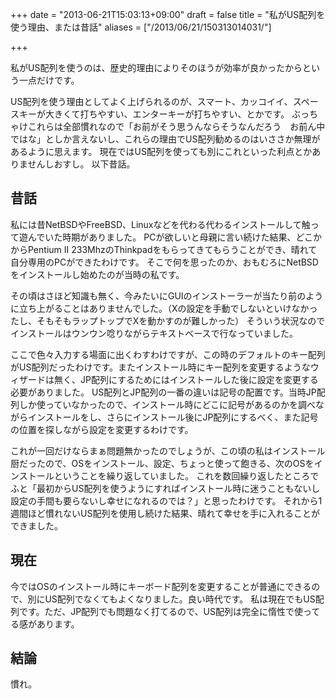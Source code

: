 +++
date = "2013-06-21T15:03:13+09:00"
draft = false
title = "私がUS配列を使う理由、または昔話"
aliases = ["/2013/06/21/150313014031/"]

+++

私がUS配列を使うのは、歴史的理由によりそのほうが効率が良かったからという一点だけです。

US配列を使う理由としてよく上げられるのが、スマート、カッコイイ、スペースキーが大きくて打ちやすい、エンターキーが打ちやすい、とかです。
ぶっちゃけこれらは全部慣れなので「お前がそう思うんならそうなんだろう　お前ん中ではな」としか言えないし、これらの理由でUS配列勧めるのはいささか無理があるように思えます。
現在ではUS配列を使っても別にこれといった利点とかありませんしおすし。
以下昔話。

## 昔話

私には昔NetBSDやFreeBSD、Linuxなどを代わる代わるインストールして触って遊んでいた時期がありました。
PCが欲しいと母親に言い続けた結果、どこかからPentium II 233MhzのThinkpadをもらってきてもらうことができ、晴れて自分専用のPCができたわけです。
そこで何を思ったのか、おもむろにNetBSDをインストールし始めたのが当時の私です。

その頃はさほど知識も無く、今みたいにGUIのインストーラーが当たり前のように立ち上がることはありませんでした。（Xの設定を手動でしないといけなかったし、そもそもラップトップでXを動かすのが難しかった）
そういう状況なのでインストールはウンウン唸りながらテキストベースで行なっていました。

ここで色々入力する場面に出くわすわけですが、この時のデフォルトのキー配列がUS配列だったわけです。またインストール時にキー配列を変更するようなウィザードは無く、JP配列にするためにはインストールした後に設定を変更する必要がありました。
US配列とJP配列の一番の違いは記号の配置です。当時JP配列しか使っていなかったので、インストール時にどこに記号があるのかを調べながらインストールをし、さらにインストール後にJP配列にするべく、また記号の位置を探しながら設定を変更するわけです。

これが一回だけならまぁ問題無かったのでしょうが、この頃の私はインストール厨だったので、OSをインストール、設定、ちょっと使って飽きる、次のOSをインストールということを繰り返していました。
これを数回繰り返したところでふと「最初からUS配列を使うようにすればインストール時に迷うこともないし設定の手間も要らないし幸せになれるのでは？」と思ったわけです。
それから1週間ほど慣れないUS配列を使用し続けた結果、晴れて幸せを手に入れることができました。

## 現在

今ではOSのインストール時にキーボード配列を変更することが普通にできるので、別にUS配列でなくてもよくなりました。良い時代です。
私は現在でもUS配列です。ただ、JP配列でも問題なく打てるので、US配列は完全に惰性で使ってる感があります。

## 結論

慣れ。
